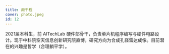 ```yaml
---
title: 颜千程
cover: photo.jpeg
id: 12
---
```


2021届本科生，前 AITechLab 硬件部骨干，负责单片机程序编写与硬件电路设计。现于中科院空天信息创新研究院直博，研究方向为合成孔径雷达成像。目前潜在的兴趣是哲学（合理躺平学）。
